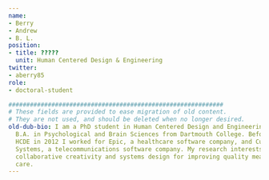 ```yaml
---
name:
- Berry
- Andrew
- B. L.
position:
- title: ?????
  unit: Human Centered Design & Engineering
twitter:
- aberry85
role:
- doctoral-student

############################################################
# These fields are provided to ease migration of old content.
# They are not used, and should be deleted when no longer desired.
old-dub-bio: I am a PhD student in Human Centered Design and Engineering. I hold a
  B.A. in Psychological and Brain Sciences from Dartmouth College. Before joining
  HCDE in 2012 I worked for Epic, a healthcare software company, and CustomCall Data
  Systems, a telecommunications software company. My research interests are in distributed,
  collaborative creativity and systems design for improving quality measures in health
  care.
---
```

